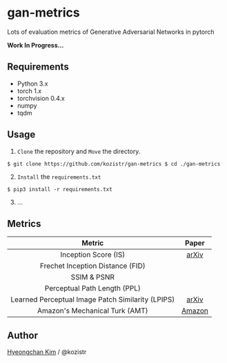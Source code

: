 # gan-metrics
Lots of evaluation metrics of Generative Adversarial Networks in pytorch

**Work In Progress...**

## Requirements

* Python 3.x
* torch 1.x
* torchvision 0.4.x
* numpy
* tqdm

## Usage

1. `Clone` the repository and `Move` the directory.

`
$ git clone https://github.com/kozistr/gan-metrics
$ cd ./gan-metrics
`

2. `Install` the `requirements.txt` 

`$ pip3 install -r requirements.txt`

3. ...

## Metrics

| Metric | Paper |
| :---: | :---: |
| Inception Score (IS) | [arXiv](https://arxiv.org/abs/1801.01973) |
| Frechet Inception Distance (FID) | |
| SSIM & PSNR | |
| Perceptual Path Length (PPL) | |
| Learned Perceptual Image Patch Similarity (LPIPS) | [arXiv](https://arxiv.org/abs/1801.03924) |
| Amazon's Mechanical Turk (AMT) | [Amazon](https://www.mturk.com/) |

## Author

[Hyeongchan Kim](http://kozistr.tech) / @kozistr

